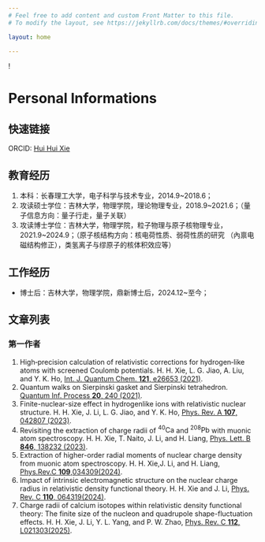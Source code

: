 ```yaml
---
# Feel free to add content and custom Front Matter to this file.
# To modify the layout, see https://jekyllrb.com/docs/themes/#overriding-theme-defaults

layout: home

---
```


<head>
    <script src="https://cdn.mathjax.org/mathjax/latest/MathJax.js?config=TeX-AMS-MML_HTMLorMML" type="text/javascript"></script>
    <script type="text/x-mathjax-config">
        MathJax.Hub.Config({
            tex2jax: {
            skipTags: ['script', 'noscript', 'style', 'textarea', 'pre'],
            inlineMath: [['$','$']]
            }
        });
    </script>
</head>

!

# Personal Informations

## 快速链接
ORCID: [Hui Hui Xie](https://orcid.org/0000-0002-6185-0856)

## 教育经历
1. 本科：长春理工大学，电子科学与技术专业，2014.9~2018.6；
2. 攻读硕士学位：吉林大学，物理学院，理论物理专业，2018.9~2021.6；（量子信息方向：量子行走，量子关联）
3. 攻读博士学位：吉林大学，物理学院，粒子物理与原子核物理专业，2021.9~2024.9；（原子核结构方向：核电荷性质、弱荷性质的研究 （內禀电磁结构修正），类氢离子与缪原子的核体积效应等）

## 工作经历
- 博士后：吉林大学，物理学院，鼎新博士后，2024.12~至今；

## 文章列表
### 第一作者
1. High‐precision calculation of relativistic corrections for hydrogen‐like atoms with screened Coulomb potentials.
H. H. Xie, L. G. Jiao, A. Liu, and Y. K. Ho, [Int. J. Quantum Chem. **121**, e26653 (2021)](https://doi.org/10.1002/qua.26653).
2. Quantum walks on Sierpinski gasket and Sierpinski tetrahedron. 
[Quantum Inf. Process **20**, 240 (2021)](https://doi.org/10.1007/s11128-021-03171-4).
3. Finite-nuclear-size effect in hydrogenlike ions with relativistic nuclear structure. 
H. H. Xie, J. Li, L. G. Jiao, and Y. K. Ho, [Phys. Rev. A **107**,
 042807 (2023)](https://doi.org/10.1103/PhysRevA.107.042807).
4. Revisiting the extraction of charge radii of $^{40}\mathrm{Ca}$ and $^{208}\mathrm{Pb}$ with muonic atom spectroscopy. 
H. H. Xie, T. Naito, J. Li, and H. Liang, [Phys. Lett. B **846**, 138232 (2023)](https://doi.org/10.1016/j.physletb.2023.138232).
5. Extraction of higher-order radial moments of nuclear charge density from muonic atom spectroscopy. 
H. H. Xie,J. Li, and H. Liang, [Phys.Rev.C **109**,034309(2024)](https://doi.org/10.1103/PhysRevC.109.034309).
6.  Impact of intrinsic electromagnetic structure on the nuclear charge radius in relativistic density functional theory. 
H. H. Xie and J. Li, [Phys. Rev. C **110**, 064319(2024)](https://doi.org/10.1103/PhysRevC.110.064319).
7.  Charge radii of calcium isotopes within relativistic density functional theory: The finite size of the nucleon and quadrupole shape-fluctuation effects.
H. H. Xie, J. Li, Y. L. Yang, and P. W. Zhao, [Phys. Rev. C **112**, L021303(2025)](https://doi.org/10.1103/1kbz-rx3m).
